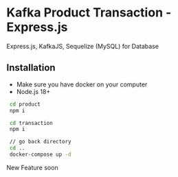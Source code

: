 
# Kafka Product Transaction - Express.js

Express.js, KafkaJS, Sequelize (MySQL) for Database

## Installation

- Make sure you have docker on your computer
- Node.js 18+

```bash
 cd product
 npm i

 cd transaction
 npm i

 // go back directory
 cd ..
 docker-compose up -d 
```

New Feature soon